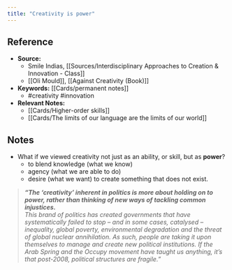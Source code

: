 ```yaml
---
title: "Creativity is power"
---
```

## Reference
- **Source:** 
	- Smile Indias, [[Sources/Interdisciplinary Approaches to Creation & Innovation - Class]]
	- [[Oli Mould]], [[Against Creativity (Book)]]
- **Keywords:** [[Cards/permanent notes]]
	- #creativity #innovation 
- **Relevant Notes:**
	- [[Cards/Higher-order skills]]
	- [[Cards/The limits of our language are the limits of our world]]
## Notes
- What if we viewed creativity not just as an ability, or skill, but as **power**?
	- to blend knowledge (what we know)
	- agency (what we are able to do)
	- desire (what we want) to create something that does not exist.
> **_“The ‘creativity’ inherent in politics is more about holding on to power, rather than thinking of new ways of tackling common injustices._**  
> _This brand of politics has created governments that have systematically failed to stop – and in some cases, catalysed – inequality, global poverty, environmental degradation and the threat of global nuclear annihilation. As such, people are taking it upon themselves to manage and create new political institutions. If the Arab Spring and the Occupy movement have taught us anything, it’s that post-2008, political structures are fragile.”_
